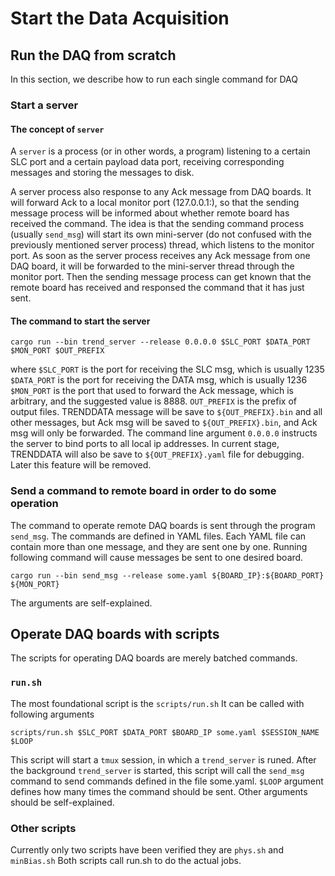 # Start the Data Acquisition

## Run the DAQ from scratch 
In this section, we describe how to run each single command for DAQ

### Start a server

#### The concept of ```server```
A ```server``` is a process (or in other words, a program) listening to a certain SLC port and a certain payload data port, receiving corresponding  messages and storing the messages to disk.

A server process also response to any Ack message from DAQ boards. 
It will forward Ack to a local monitor port (127.0.0.1:<Monitor Port>), so that the sending message process will be informed about whether remote board has received the command.
The idea is that the sending command process (usually ```send_msg```) will start its own mini-server (do not confused with the previously mentioned server process) thread, which listens to the monitor port. 
As soon as the server process receives any Ack message from one DAQ board, it will be forwarded to the mini-server thread through the monitor port. 
Then the sending message process can get known that the remote board has received and responsed the command that it has just sent.


#### The command to start the server
```
cargo run --bin trend_server --release 0.0.0.0 $SLC_PORT $DATA_PORT $MON_PORT $OUT_PREFIX
```
where ```$SLC_PORT``` is the port for receiving the SLC msg, which is usually 1235
```$DATA_PORT``` is the port for receiving the DATA msg, which is usually 1236
```$MON_PORT``` is the port that used to forward the Ack message, which is arbitrary, and the suggested value is 8888.
```OUT_PREFIX``` is the prefix of output files. TRENDDATA message will be save to ```${OUT_PREFIX}.bin``` and all other messages, but Ack msg will be saved to ```${OUT_PREFIX}.bin```, and Ack msg will only be forwarded.
The command line argument ```0.0.0.0``` instructs the server to bind ports to all local ip addresses.
In current stage, TRENDDATA will also be save to ```${OUT_PREFIX}.yaml``` file for debugging.
Later this feature will be removed.

### Send a command to remote board in order to do some operation
The command to operate remote DAQ boards is sent through the program ```send_msg```.
The commands are defined in YAML files. 
Each YAML file can contain more than one message, and they are sent one by one.
Running following command will cause messages be sent to one desired board.
```
cargo run --bin send_msg --release some.yaml ${BOARD_IP}:${BOARD_PORT} ${MON_PORT}
```
The arguments are self-explained.


## Operate DAQ boards with scripts
The scripts for operating DAQ boards are merely batched commands.

### ```run.sh```
The most foundational script is the ```scripts/run.sh```
It can be called with following arguments
```
scripts/run.sh $SLC_PORT $DATA_PORT $BOARD_IP some.yaml $SESSION_NAME $LOOP
``` 
This script will start a ```tmux``` session, in which a ```trend_server``` is runed.
After the background ```trend_server``` is started, this script will call the ```send_msg``` command to send commands defined in the file some.yaml.
```$LOOP``` argument defines how many times the command should be sent. Other arguments should be self-explained.

### Other scripts
Currently only two scripts have been verified they are ```phys.sh``` and ```minBias.sh```
Both scripts call run.sh to do the actual jobs.
